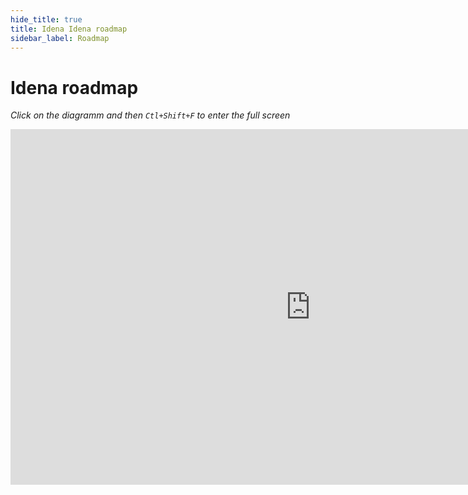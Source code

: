 ```yaml
---
hide_title: true
title: Idena Idena roadmap
sidebar_label: Roadmap
---
```


# Idena roadmap

_Click on the diagramm and then `Ctl+Shift+F` to enter the full screen_

<iframe src="https://docs.google.com/presentation/d/e/2PACX-1vReYDoXxH6xmyU3o7GcnpCKcJtvam2qCOfw_DQNiWVPhg8DrXLq_Z6H5fpVlkP6Mc68MrG4qocFJl8x/embed?start=false&loop=false&delayms=3000" frameborder="0" width="960" height="569" allowfullscreen="true" mozallowfullscreen="true" webkitallowfullscreen="true"></iframe>
